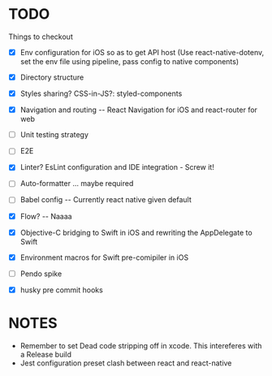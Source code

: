 # TODO
Things to checkout

- [x] Env configuration for iOS so as to get API host (Use react-native-dotenv, set the env file using pipeline, pass config to native components)
- [x] Directory structure
- [x] Styles sharing? CSS-in-JS?: styled-components
- [x] Navigation and routing -- React Navigation for iOS and react-router for web
- [ ] Unit testing strategy
- [ ] E2E
- [x] Linter? EsLint configuration and IDE integration - Screw it!
- [ ] Auto-formatter ... maybe required
- [ ] Babel config -- Currently react native given default
- [x] Flow? -- Naaaa
- [x] Objective-C bridging to Swift in iOS and rewriting the AppDelegate to Swift
- [x] Environment macros for Swift pre-comipiler in iOS
- [ ] Pendo spike
- [x] husky pre commit hooks


# NOTES
- Remember to set Dead code stripping off in xcode. This intereferes with a Release build
- Jest configuration preset clash between react and react-native
